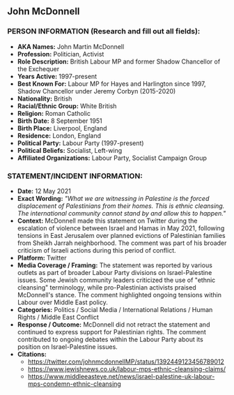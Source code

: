 ## John McDonnell

### PERSON INFORMATION (Research and fill out all fields):
- **AKA Names:** John Martin McDonnell
- **Profession:** Politician, Activist
- **Role Description:** British Labour MP and former Shadow Chancellor of the Exchequer
- **Years Active:** 1997-present
- **Best Known For:** Labour MP for Hayes and Harlington since 1997, Shadow Chancellor under Jeremy Corbyn (2015-2020)
- **Nationality:** British
- **Racial/Ethnic Group:** White British
- **Religion:** Roman Catholic
- **Birth Date:** 8 September 1951
- **Birth Place:** Liverpool, England
- **Residence:** London, England
- **Political Party:** Labour Party (1997-present)
- **Political Beliefs:** Socialist, Left-wing
- **Affiliated Organizations:** Labour Party, Socialist Campaign Group

### STATEMENT/INCIDENT INFORMATION:
- **Date:** 12 May 2021
- **Exact Wording:** *"What we are witnessing in Palestine is the forced displacement of Palestinians from their homes. This is ethnic cleansing. The international community cannot stand by and allow this to happen."*
- **Context:** McDonnell made this statement on Twitter during the escalation of violence between Israel and Hamas in May 2021, following tensions in East Jerusalem over planned evictions of Palestinian families from Sheikh Jarrah neighborhood. The comment was part of his broader criticism of Israeli actions during this period of conflict.
- **Platform:** Twitter
- **Media Coverage / Framing:** The statement was reported by various outlets as part of broader Labour Party divisions on Israel-Palestine issues. Some Jewish community leaders criticized the use of "ethnic cleansing" terminology, while pro-Palestinian activists praised McDonnell's stance. The comment highlighted ongoing tensions within Labour over Middle East policy.
- **Categories:** Politics / Social Media / International Relations / Human Rights / Middle East Conflict
- **Response / Outcome:** McDonnell did not retract the statement and continued to express support for Palestinian rights. The comment contributed to ongoing debates within the Labour Party about its position on Israel-Palestine issues.
- **Citations:** 
  - https://twitter.com/johnmcdonnellMP/status/1392449123456789012
  - https://www.jewishnews.co.uk/labour-mps-ethnic-cleansing-claims/
  - https://www.middleeasteye.net/news/israel-palestine-uk-labour-mps-condemn-ethnic-cleansing